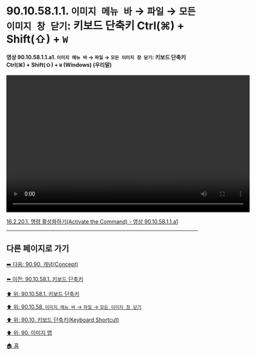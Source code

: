# 90.10.58.1.1. `이미지 메뉴 바` → `파일` → `모든 이미지 창 닫기`: 키보드 단축키 Ctrl(⌘) + Shift(⇧) + `W`

<a id="90-10-58-01-01-a1"></a>

#### 영상 90.10.58.1.1.a1. `이미지 메뉴 바` → `파일` → `모든 이미지 창 닫기`: 키보드 단축키 Ctrl(⌘) + Shift(⇧) + `W` (Windows) (우리말)
<video controls="controls" width="640" height="360" src="https://github.com/user-attachments/assets/2658735a-3f3d-43af-b09a-a462ef269fcb"></video>

[16.2.20.1. 명령 활성화하기(Activate the Command) - 영상 90.10.58.1.1.a1](./16-02-20-01-activate_the_command.md#90-10-58-01-01-a1)

***

## 다른 페이지로 가기

[➡️ 다음: 90.90. 개념(Concept)](./90-90-00-concept.md)

[⬅️ 이전: 90.10.58.1. 키보드 단축키](./90-10-58-01-00-keyboard_shortcut.md)

[⬆️ 위: 90.10.58.1. 키보드 단축키](./90-10-58-01-00-keyboard_shortcut.md)

[⬆️ 위: 90.10.58. `이미지 메뉴 바` → `파일` → `모든 이미지 창 닫기`](./90-10-58-00-menu_file_close_all.md)

[⬆️ 위: 90.10. 키보드 단축키(Keyboard Shortcut)](./90-10-00-keyboard_shortcut.md)

[⬆️ 위: 90. 이미지 맵](./90-00-image-map.md)

[🏠 홈](./00-home.md)